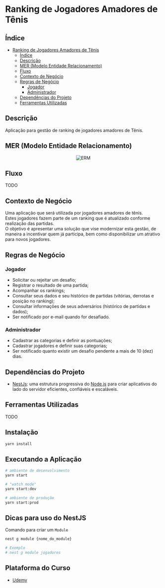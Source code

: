 # Ranking de Jogadores Amadores de Tênis

## Índice
<!--ts-->
* [Ranking de Jogadores Amadores de Tênis](#ranking-de-jogadores-amadores-de-tênis)
    * [Índice](#índice)
    * [Descrição](#descrição)
    * [MER (Modelo Entidade Relacionamento)](#mer-modelo-entidade-relacionamento)
    * [Fluxo](#fluxo)
    * [Contexto de Negócio](#contexto-de-negócio)
    * [Regras de Negócio](#regras-de-negócio)
        * [Jogador](#jogador)
        * [Administrador](#administrador)
    * [Dependências do Projeto](#dependências-do-projeto)
    * [Ferramentas Utilizadas](#ferramentas-utilizadas)
<!--te-->

## Descrição
Aplicação para gestão de ranking de jogadores amadores de Tênis.

## MER (Modelo Entidade Relacionamento)
<div align="center">
    <img align="center" alt="ERM" src="">
</div>

## Fluxo
TODO

## Contexto de Negócio
Uma aplicação que será utilizada por jogadores amadores de tênis.<br>
Estes jogadores fazem parte de um ranking que é atualizado conforme realização das partidas.<br>
O objetivo é apresentar uma solução que vise modernizar esta gestão, de maneira a incentivar quem já participa, bem como disponibilizar um atrativo para novos jogadores.<br>

## Regras de Negócio

### Jogador
- Solicitar ou rejeitar um desafio;
- Registrar o resultado de uma partida;
- Acompanhar os rankings;
- Consultar seus dados e seu histórico de partidas (vitórias, derrotas e posição no ranking);
- Consultar informações de seus adversários (histórico de partidas e dados);
- Ser notificado por e-mail quando for desafiado.

### Administrador
- Cadastrar as categorias e definir as pontuações;
- Cadastrar jogadores e definir suas categorias;
- Ser notificado quanto existir um desafio pendente a mais de 10 (dez) dias.

## Dependências do Projeto
- [NestJs](https://nestjs.com/): uma estrutura progressiva do [Node.js](https://nodejs.org/pt-br/) para criar aplicativos do lado do servidor eficientes, confiáveis ​​e escaláveis.

## Ferramentas Utilizadas
TODO

## Instalação
```bash
yarn install
```

## Executando a Aplicação
```bash
# ambiente de desenvolvimento
yarn start

# "watch mode"
yarn start:dev

# ambiente de produção
yarn start:prod
```

## Dicas para uso do NestJS
Comando para criar um `Module`
```bash
nest g module {nome_do_module}

# Exemplo
# nest g module jogadores
```
## Plataforma do Curso
- [Udemy](https://www.udemy.com/)